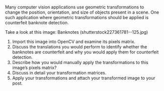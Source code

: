 Many computer vision applications use geometric transformations to change the position, orientation, and size of objects present in a scene. One such application where geometric transformations should be applied is counterfeit banknote detection. 

Take a look at this image: Banknotes (shutterstock227361781--125.jpg)

1. Import this image into OpenCV and examine its pixels matrix.  
2. Discuss the translations you would perform to identify whether the banknotes are counterfeit and why you would apply them for counterfeit detection.
3. Describe how you would manually apply the transformations to this image’s pixels matrix?
4. Discuss in detail your transformation matrices.  
5. Apply your transformations and attach your transformed image to your post.